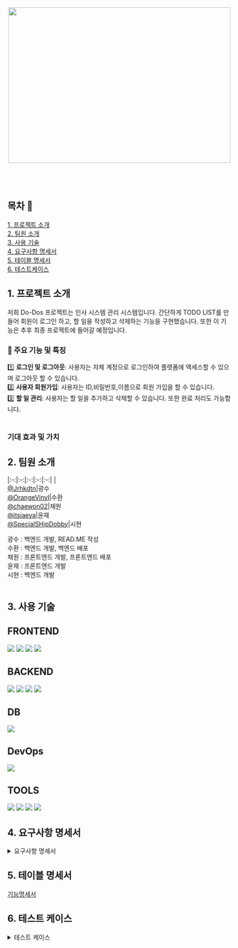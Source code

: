 <div align="center">
<img src="https://github.com/beyond-sw-camp/be05-4th-4team--HR_Do-Dos/assets/114909535/3394ac19-b808-4616-8c57-e40b6b78b07b"width="500" height="350">
</div>
</br>
</br>
</br>

## 목차 📄
[1. 프로젝트 소개](#1-프로젝트-소개)<br>
[2. 팀원 소개](#2-팀원-소개)<br>
[3. 사용 기술](#3-사용-기술)<br>
[4. 요구사항 명세서](#4-요구사항-명세서)<br>
[5. 테이블 명세서](#5-데이터-명세서)<br>
[6. 테스트케이스](#6-테스트케이스)<br>
  


## 1. 프로젝트 소개
저희 Do-Dos 프로젝트는 인사 시스템 관리 시스템입니다. 간단하게 TODO LIST를 만들어 회원이 로그인 하고, 할 일을 작성하고 삭제하는 기능을 구현했습니다.
또한 이 기능은 추후 최종 프로젝트에 들어갈 예정입니다.


### 📢 주요 기능 및 특징  <br/>

1️⃣ **로그인 및 로그아웃**: 사용자는 자체 계정으로 로그인하여 플랫폼에 액세스할 수 있으며 로그아웃 할 수 있습니다.
<br/>
2️⃣ **사용자 회원가입**: 사용자는 ID,비밀번호,이름으로 회원 가입을 할 수 있습니다.
<br/>
3️⃣ **할 일 관리**: 사용자는 할 일을 추가하고 삭제할 수 있습니다. 또한 완료 처리도 가능합니다.
<br/>
<br/>

###  기대 효과 및 가치


## 2. 팀원 소개
|:-:|:-:|:-:|:-:|:-:|
|<br/>[@Jrhkdtn](https://github.com/Jrhkdtn)|광수<br/>[@OrangeVinyl](https://github.com/OrangeVinyl)|수환<br/>[@chaewon02](https://github.com/chaewon02)|채원<br/>[@itsjaeya](https://github.com/itsjaeya)|윤재<br/>[@SpecialSHipDobby](https://github.com/SpecialSHipDobby)|시현
<br/>
<div>
  광수 : 백엔드 개발, READ.ME 작성
</div>
<div>
  수환 : 백엔드 개발, 백엔드 배포
</div>
<div>
  채원 : 프론트엔드 개발, 프론트엔드 배포
</div>
<div>
  윤재 : 프론트엔드 개발
</div>
<div>
  시현 : 백엔드 개발
</div>
<br/>

## 3. 사용 기술
## FRONTEND
<img src="https://img.shields.io/badge/html5-E34F26?style=for-the-badge&logo=html5&logoColor=white" /> <img src="https://img.shields.io/badge/css-1572B6?style=for-the-badge&logo=css3&logoColor=white" /> <img src="https://img.shields.io/badge/javascript-F7DF1E?style=for-the-badge&logo=javascript&logoColor=black" /> <img src="https://img.shields.io/badge/vue.js-4FC08D?style=for-the-badge&logo=vue.js&logoColor=white" />

## BACKEND
<img src="https://img.shields.io/badge/spring-6DB33F?style=for-the-badge&logo=spring&logoColor=white" /> <img src="https://img.shields.io/badge/gradle-02303A?style=for-the-badge&logo=gradle&logoColor=white" /> <img src="https://img.shields.io/badge/java-007396?style=for-the-badge&logo=java&logoColor=white" /> <img src="https://img.shields.io/badge/springdatajpa-6DB33F?style=for-the-badge&logo=springboot&logoColor=white">

## DB
<img src="https://img.shields.io/badge/mariaDB-003545?style=for-the-badge&logo=mariaDB&logoColor=white" /> 

## DevOps
<img src="https://img.shields.io/badge/jenkins-D24939?style=for-the-badge&logo=jenkins&logoColor=white" />

## TOOLS
<img src="https://img.shields.io/badge/git-F05032?style=for-the-badge&logo=git&logoColor=white"> <img src="https://img.shields.io/badge/github-181717?style=for-the-badge&logo=github&logoColor=white"> <img src="https://img.shields.io/badge/slack-purple?style=for-the-badge&logo=slack&logoColor=white"> <img src="https://img.shields.io/badge/notion-000000?style=for-the-badge&logo=notion&logoColor=white">


## 4. 요구사항 명세서

<details>
<summary>요구사항 명세서</summary>
  <img src="https://github.com/beyond-sw-camp/be05-2nd-4Rang-SlowStep/assets/132131921/7f4d3e6e-1c13-4400-a74c-a52ca455b0a2" alt="요구사항 명세서" style='border-radius: 100px;'>

</details>

## 5. 테이블 명세서

  [기능명세서](https://docs.google.com/viewer?url=https://github.com/beyond-sw-camp/be05-2nd-4Rang-SlowStep/files/14768307/03.27.11.09.pdf)

## 6. 테스트 케이스

<details>
<summary>테스트 케이스</summary>
  <img src="https://github.com/beyond-sw-camp/be05-2nd-4Rang-SlowStep/assets/132131921/7f4d3e6e-1c13-4400-a74c-a52ca455b0a2" alt="요구사항 명세서" style='border-radius: 100px;'>

</details>

